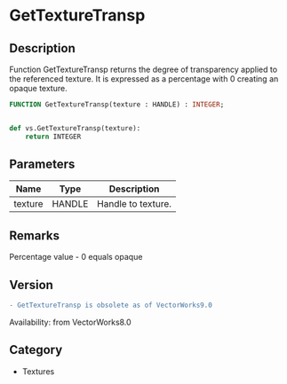 # GetTextureTransp

## Description
Function GetTextureTransp returns the degree of transparency applied to the referenced texture. It is expressed as a percentage with 0 creating an opaque texture.

```pascal
FUNCTION GetTextureTransp(texture : HANDLE) : INTEGER;
```

```python

def vs.GetTextureTransp(texture):
    return INTEGER
```

## Parameters
|Name|Type|Description|
|---|---|---|
|texture|HANDLE|Handle to texture.|

## Remarks
Percentage value - 0 equals opaque

## Version
```diff
- GetTextureTransp is obsolete as of VectorWorks9.0
```

Availability: from VectorWorks8.0
## Category
* Textures

